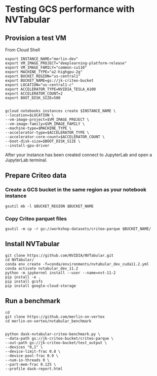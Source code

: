 # Testing GCS performance with NVTabular

## Provision a test VM

From Cloud Shell

```
export INSTANCE_NAME="merlin-dev"
export VM_IMAGE_PROJECT="deeplearning-platform-release"
export VM_IMAGE_FAMILY="common-cu110"
export MACHINE_TYPE="a2-highgpu-2g"
export BUCKET_REGION="us-central1"
export BUCKET_NAME=gs://jk-criteo-bucket
export LOCATION="us-central1-c"
export ACCELERATOR_TYPE=NVIDIA_TESLA_A100
export ACCELERATOR_COUNT=2
export BOOT_DISK_SIZE=500


gcloud notebooks instances create $INSTANCE_NAME \
--location=$LOCATION \
--vm-image-project=$VM_IMAGE_PROJECT \
--vm-image-family=$VM_IMAGE_FAMILY \
--machine-type=$MACHINE_TYPE \
--accelerator-type=$ACCELERATOR_TYPE \
--accelerator-core-count=$ACCELERATOR_COUNT \
--boot-disk-size=$BOOT_DISK_SIZE \
--install-gpu-driver

```

After your instance has been created connect to JupyterLab and open a JupyterLab terminal.


## Prepare Criteo data

### Create a GCS bucket in the same region as your notebook instance

```
gsutil mb -l $BUCKET_REGION $BUCKET_NAME
```

### Copy Criteo parquet files
```
gsutil -m cp -r gs://workshop-datasets/criteo-parque $BUCKET_NAME/

```

## Install NVTabular

```
git clone https://github.com/NVIDIA/NVTabular.git
cd NVTabular/
conda env create -f=conda/environments/nvtabular_dev_cuda11.2.yml 
conda activate nvtabular_dev_11.2
python -m ipykernel install --user --name=nvt-11-2
pip install -e .
pip install gcsfs
pip install google-cloud-storage
```

## Run a benchmark

```
cd 
git clone https://github.com/merlin-on-vertex
cd merlin-on-vertex/nvtabular_benchmark


python dask-nvtabular-criteo-benchmark.py \
--data-path gs://jk-criteo-bucket/criteo-parque \
--out-path gs://jk-criteo-bucket/test_output \
--devices "0,1" \
--device-limit-frac 0.8 \
--device-pool-frac 0.9 \
--num-io-threads 0 \
--part-mem-frac 0.125 \
--profile dask-report.html

```